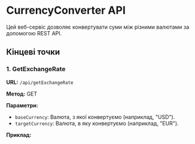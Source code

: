 # CurrencyConverter API

Цей веб-сервіс дозволяє конвертувати суми між різними валютами за допомогою REST API.

## Кінцеві точки

### 1. GetExchangeRate

**URL:** `/api/getExchangeRate`

**Метод:** GET

**Параметри:**
- `baseCurrency`: Валюта, з якої конвертуємо (наприклад, "USD").
- `targetCurrency`: Валюта, в яку конвертуємо (наприклад, "EUR").

**Приклад:**
